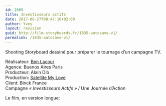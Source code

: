```yaml
---
id: 2609
title: Investisseurs actifs
date: 2017-06-27T08:47:10+02:00
author: Yves
layout: revision
guid: http://film-storyboards.fr/1835-autosave-v1/
permalink: /1835-autosave-v1/
---
```

Shooting Storyboard dessiné pour préparer le tournage d&rsquo;un campagne TV.

Réalisateur: <a title="Ben Lacour Director" href="http://21stcenturyshoot.tv/" target="_blank" rel="noopener">Ben Lacour</a>  
Agence: Buenos Aires Paris  
Producteur: Alain Dib  
Production: <a title="Satellite My Love Production" href="http://www.satellite-mylove.com" target="_blank" rel="noopener">Satellite My Love</a>  
Client: Binck France  
Campagne _« Investisseurs Actifs »_ / Une Journée d&rsquo;Action

Le film, en version longue: